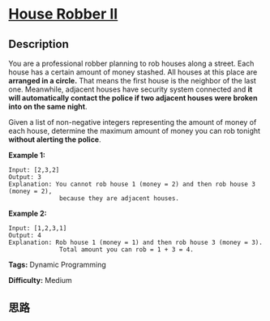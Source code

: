 # [House Robber II][title]

## Description

You are a professional robber planning to rob houses along a street. Each
house has a certain amount of money stashed. All houses at this place are
**arranged in a circle.** That means the first house is the neighbor of the
last one. Meanwhile, adjacent houses have security system connected and   **it
will automatically contact the police if two adjacent houses were broken into
on the same night**.

Given a list of non-negative integers representing the amount of money of each
house, determine the maximum amount of money you can rob tonight **without
alerting the police**.

**Example 1:**
            Input: [2,3,2]    Output: 3    Explanation: You cannot rob house 1 (money = 2) and then rob house 3 (money = 2),                  because they are adjacent houses.    

**Example 2:**
            Input: [1,2,3,1]    Output: 4    Explanation: Rob house 1 (money = 1) and then rob house 3 (money = 3).                  Total amount you can rob = 1 + 3 = 4.


**Tags:** Dynamic Programming

**Difficulty:** Medium

## 思路

[title]: https://leetcode.com/problems/house-robber-ii
